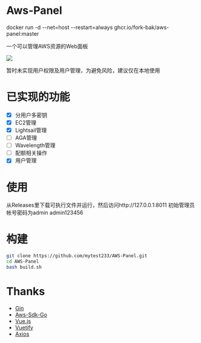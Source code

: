 # Aws-Panel

docker run -d --net=host --restart=always ghcr.io/fork-bak/aws-panel:master

一个可以管理AWS资源的Web面板

[![](https://img.shields.io/github/license/Yuzuki999/AWS-Panel?style=for-the-badge)](https://www.gnu.org/licenses/gpl-3.0.html)

暂时未实现用户权限及用户管理，为避免风险，建议仅在本地使用

# 已实现的功能

- [x] 分用户多密钥
- [x] EC2管理
- [x] Lightsail管理
- [ ] AGA管理
- [ ] Wavelength管理
- [ ] 配额相关操作
- [x] 用户管理

# 使用

从Releases里下载可执行文件并运行，然后访问http://127.0.0.1:8011
初始管理员帐号密码为admin admin123456

# 构建

``` bash
git clone https://github.com/mytest233/AWS-Panel.git
cd AWS-Panel
bash build.sh
```

# Thanks

- [Gin](https://github.com/gin-gonic/gin)
- [Aws-Sdk-Go](https://github.com/aws/aws-sdk-go)
- [Vue.js](https://vuejs.org/)
- [Vuetify](https://vuetifyjs.com/)
- [Axios](https://github.com/axios/axios)
